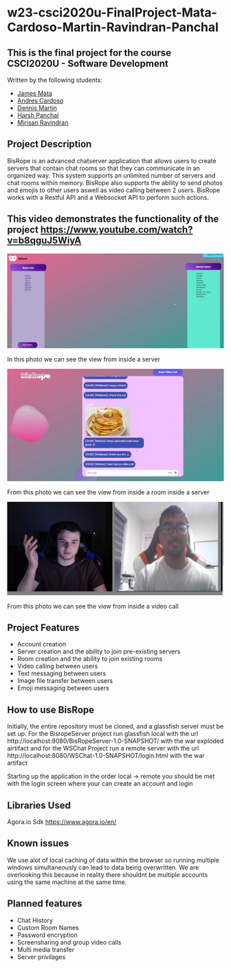 # w23-csci2020u-FinalProject-Mata-Cardoso-Martin-Ravindran-Panchal

## This is the final project for the course CSCI2020U - Software Development

Written by the following students:

* [James Mata]()
* [Andres Cardoso]()
* [Dennis Martin]()
* [Harsh Panchal]()
* [Mirisan Ravindran]()

## Project Description

BisRope is an advanced chatserver application that allows users to create servers that contain chat rooms so that they can communicate in an organized way. This system supports an unlimited number of servers and chat rooms within memory. BisRope also supports the ability to send photos and emojis to other users aswell as video calling between 2 users. BisRope works with a Restful API and a Websocket API to perform such actions.

## This video demonstrates the functionality of the project https://www.youtube.com/watch?v=b8qguJ5WiyA

![Screenshot](server.png)

In this photo we can see the view from inside a server

![Screenshot](chat.png)

From this photo we can see the view from inside a room inside a server

![Screenshot](video.png)

From this photo we can see the view from inside a video call

## Project Features

* Account creation
* Server creation and the ability to join pre-existing servers
* Room creation and the ability to join existing rooms
* Video calling between users
* Text messaging between users
* Image file transfer between users
* Emoji messaging between users

## How to use BisRope

Initially, the entire repository must be cloned, and a glassfish server must be set up. For the BisropeServer project run glassfish local with the url http://localhost:8080/BisRopeServer-1.0-SNAPSHOT/ with the war exploded airtifact and for the WSChat Project run a remote server with the url http://localhost:8080/WSChat-1.0-SNAPSHOT/login.html with the war artifact

Starting up the application in the order local -> remote you should be met with the login screen where your can create an account and login

## Libraries Used

Agora.io Sdk https://www.agora.io/en/

## Known issues

We use alot of local caching of data within the browser so running multiple windows simultaneously can lead to data being overwritten. We are overlooking this because in reality there shouldnt be multiple accounts using the same machine at the same time.

## Planned features

* Chat History
* Custom Room Names
* Password encryption
* Screensharing and group video calls
* Multi media transfer
* Server privilages
